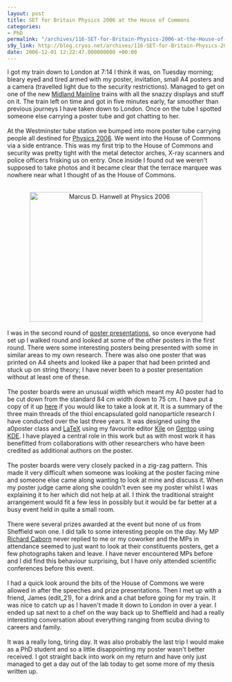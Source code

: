```yaml
---
layout: post
title: SET for Britain Physics 2006 at the House of Commons
categories:
- PhD
permalink: "/archives/116-SET-for-Britain-Physics-2006-at-the-House-of-Commons.html"
s9y_link: http://blog.cryos.net/archives/116-SET-for-Britain-Physics-2006-at-the-House-of-Commons.html
date: 2006-12-01 12:22:47.000000000 +00:00
---
```

I got my train down to London at 7:14 I think it was, on Tuesday morning; bleary eyed and tired armed with my poster, invitation, small A4 posters and a camera (travelled light due to the security restrictions). Managed to get on one of the new <a href="http://www.midlandmainline.com/">Midland Mainline</a> trains with all the snazzy displays and stuff on it. The train left on time and got in five minutes early, far smoother than previous journeys I have taken down to London. Once on the tube I spotted someone else carrying a poster tube and got chatting to her.<br />
<br />
At the Westminster tube station we bumped into more poster tube carrying people all destined for <a href="http://www.setforeurope.org/Physics2006/phys06index.htm">Physics 2006</a>. We went into the House of Commons via a side entrance. This was my first trip to the House of Commons and security was pretty tight with the metal detector arches, X-ray scanners and police officers frisking us on entry. Once inside I found out we weren't supposed to take photos and it became clear that the terrace marquee was nowhere near what I thought of as the House of Commons.<br />
<br />
<center><img src="http://blog.cryos.net/uploads/MDHanwell_Physics2006.jpg" width="400" height="300" alt="Marcus D. Hanwell at Physics 2006" /></center><br />
I was in the second round of <a href="http://www.setforeurope.org/Physics2006/phys06index.htm">poster presentations</a>, so once everyone had set up I walked round and looked at some of the other posters in the first round. There were some interesting posters being presented with some in similar areas to my own research. There was also one poster that was printed on A4 sheets and looked like a paper that had been printed and stuck up on string theory; I have never been to a poster presentation without at least one of these.<br />
<br />
The poster boards were an unusual width which meant my A0 poster had to be cut down from the standard 84 cm width down to 75 cm. I have put a copy of it up <a href="http://blog.cryos.net/uploads/MDHanwell-SETforBRITAIN-Poster.pdf">here</a> if you would like to take a look at it. It is a summary of the three main threads of the thiol encapsulated gold nanoparticle research I have conducted over the last three years. It was designed using the a0poster class and <a href="http://www.latex-project.org/">LaTeX</a> using my favourite editor <a href="http://kile.sourceforge.net/">Kile</a> on <a href="http://www.gentoo.org/">Gentoo</a> using <a href="http://www.kde.org/">KDE</a>. I have played a central role in this work but as with most work it has benefitted from collaborations with other researchers who have been credited as additional authors on the poster.<br />
<br />
The poster boards were very closely packed in a zig-zag pattern. This made it very difficult when someone was looking at the poster facing mine and someone else came along wanting to look at mine and discuss it. When my poster judge came along she couldn't even see my poster whilst I was explaining it to her which did not help at all. I think the traditional straight arrangement would fit a few less in possibly but it would be far better at a busy event held in quite a small room.<br />
<br />
There were several prizes awarded at the event but none of us from Sheffield won one. I did talk to some interesting people on the day. My MP <a href="http://www.theyworkforyou.com/mp/richard_caborn/sheffield_central">Richard Caborn</a> never replied to me or my coworker and the MPs in attendance seemed to just want to look at their constituents posters, get a few photographs taken and leave. I have never encountered MPs before and I did find this behaviour surprising, but I have only attended scientific conferences before this event.<br />
<br />
I had a quick look around the bits of the House of Commons we were allowed in after the speeches and prize presentations. Then I met up with a friend, James (edit_21), for a drink and a chat before going for my train. It was nice to catch up as I haven't made it down to London in over a year. I ended up sat next to a chef on the way back up to Sheffield and had a really interesting conversation about everything ranging from scuba diving to careers and family.<br />
<br />
It was a really long, tiring day. It was also probably the last trip I would make as a PhD student and so a little disappointing my poster wasn't better received. I got straight back into work on my return and have only just managed to get a day out of the lab today to get some more of my thesis written up.
